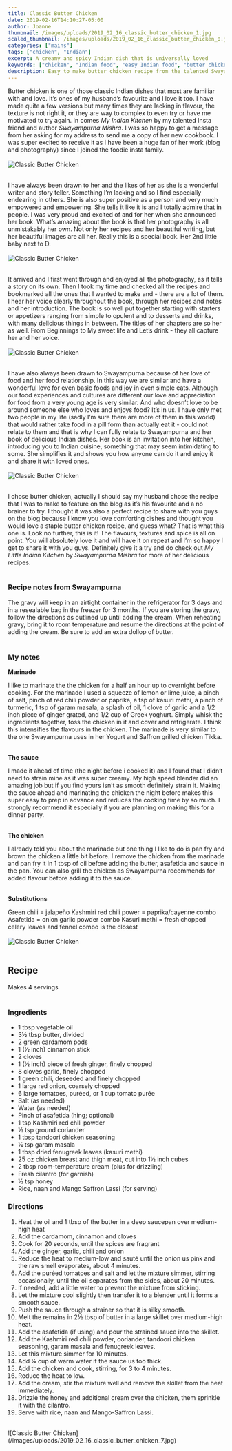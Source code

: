```yaml
---
title: Classic Butter Chicken
date: 2019-02-16T14:10:27-05:00
author: Joanne
thumbnail: /images/uploads/2019_02_16_classic_butter_chicken_1.jpg
scaled_thumbnail: /images/uploads/2019_02_16_classic_butter_chicken_0.jpg
categories: ["mains"]
tags: ["chicken", "Indian"]
excerpt: A creamy and spicy Indian dish that is universally loved
keywords: ["chicken", "Indian food", "easy Indian food", "butter chicken recipe", "how to make butter chicken"]
description: Easy to make butter chicken recipe from the talented Swayampurna Mishra. Classic Indian cuisine that you can make at home.
---
```


Butter chicken is one of those classic Indian dishes that most are familiar with and love. It’s ones of my husband’s favourite and I love it too. I have made quite a few versions but many times they are lacking in flavour, the texture is not right it, or they are way to complex to even try or have me motivated to try again. In comes _My Indian Kitchen_ by my talented Insta friend and author _Swayampurna Mishra_. I was so happy to get a message from her asking for my address to send me a copy of her new cookbook. I was super excited to receive it as I have been a huge fan of her work (blog and photography) since I joined the foodie insta family.
</br>
</br>
![Classic Butter Chicken](/images/uploads/2019_02_16_classic_butter_chicken_2.jpg)
</br>
</br>

I have always been drawn to her and the likes of her as she is a wonderful writer and story teller. Something I’m lacking and so I find especially endearing in others. She is also super positive as a person and very much empowered and empowering. She tells it like it is and I totally admire that in people. I was very proud and excited of and for her when she announced her book. What’s amazing about the book is that her photography is all unmistakably her own. Not only her recipes and her beautiful writing, but her beautiful images are all her. Really this is a special book. Her 2nd little baby next to D.
</br>
</br>
![Classic Butter Chicken](/images/uploads/2019_02_16_classic_butter_chicken_3.jpg)
</br>
</br>

It arrived and I first went through and enjoyed all the photography, as it tells a story on its own. Then I took my time and checked all the recipes and bookmarked all the ones that I wanted to make and - there are a lot of them. I hear her voice clearly throughout the book, through her recipes and notes and her introduction. The book is so well put together starting with starters or appetizers ranging from simple to opulent and to desserts and drinks, with many delicious things in between. The titles of her chapters are so her as well. From Beginnings to My sweet life and Let’s drink - they all capture her and her voice.
</br>
</br>
![Classic Butter Chicken](/images/uploads/2019_02_16_classic_butter_chicken_4.jpg)
</br>
</br>

I have also always been drawn to Swayampurna because of her love of food and her food relationship.  In this way we are similar and have a wonderful love for even basic foods and joy in even simple eats. Although our food experiences and cultures are different our love and appreciation for food from a very young age is very similar. And who doesn’t love to be around someone else who loves and enjoys food? It’s in us. I have only met two people in my life (sadly I’m sure there are more of them in this world) that would rather take food in a pill form than actually eat it - could not relate to them and that is why I can fully relate to Swayampurna and her book of delicious Indian dishes. Her book is an invitation into her kitchen, introducing you to Indian cuisine, something that may seem intimidating to some.  She simplifies it and shows you how anyone can do it and enjoy it and share it with loved ones.
</br>
</br>
![Classic Butter Chicken](/images/uploads/2019_02_16_classic_butter_chicken_5.jpg)
</br>
</br>

I chose butter chicken, actually I should say my husband chose the recipe that I was to make to feature on the blog as it’s his favourite and a no brainer to try. I thought it was also a perfect recipe to share with you guys on the blog because I know you love comforting dishes and thought you would love a staple butter chicken recipe, and guess what? That is what this one is. Look no further, this is it! The flavours, textures and spice is all on point. You will absolutely love it and will have it on repeat and I’m so happy I get to share it with you guys. Definitely give it a try and do check out _My Little Indian Kitchen_ by _Swayampurna Mishra_ for more of her delicious recipes.
</br>
</br>

### Recipe notes from Swayampurna
The gravy will keep in an airtight container in the refrigerator for 3 days and in a resealable bag in the freezer for 3 months. If you are storing the gravy, follow the directions as outlined up until adding the cream. When reheating gravy, bring it to room temperature and resume the directions at the point of adding the cream. Be sure to add an extra dollop of butter.
<br>
<br>

### My notes
__Marinade__

I like to marinate the the chicken for a half an hour up to overnight before cooking. For the marinade I used a squeeze of lemon or lime juice, a pinch of salt, pinch of red chili powder or paprika, a tsp of kasuri methi, a pinch of turmeric, 1 tsp of garam masala, a splash of oil, 1 clove of garlic and a 1/2 inch piece of ginger grated, and 1/2 cup of Greek yoghurt. Simply whisk the ingredients together, toss the chicken in it and cover and refrigerate. I think this intensifies the flavours in the chicken. The marinade is very similar to the one Swayampurna uses in her Yogurt and Saffron grilled chicken Tikka.
</br>
</br>

__The sauce__ 

I made it ahead of time (the night before i cooked it) and I found that I didn’t need to strain mine as it was super creamy. My high speed blender did an amazing job but if you find yours isn’t as smooth definitely strain it. Making the sauce ahead and marinating the chicken the night before makes this super easy to prep in advance and reduces the cooking time by so much. I strongly recommend it especially if you are planning on making this for a dinner party. 
</br>
</br>

__The chicken__

I already told you about the marinade but one thing I like to do is pan fry and brown the chicken a little bit before. I remove the chicken from the marinade and pan fry it in 1 tbsp of oil before adding the butter, asafetida and sauce in the pan. You can also grill the chicken as Swayampurna recommends for added flavour before adding it to the sauce. 
</br>
</br>

__Substitutions__

Green chili = jalapeño 
Kashmiri red chili power = paprika/cayenne combo 
Asafetida = onion garlic powder combo 
Kasuri methi = fresh chopped celery leaves and fennel combo is the closest
</br>
</br>
![Classic Butter Chicken](/images/uploads/2019_02_16_classic_butter_chicken_6.jpg)
</br>
</br>

## Recipe
Makes 4 servings
</br>
</br>

### Ingredients

* <span itemprop="ingredients"> 1 tbsp vegetable oil</span>
* <span itemprop="ingredients"> 3&frac12; tbsp butter, divided</span>
* <span itemprop="ingredients"> 2 green cardamom pods</span>
* <span itemprop="ingredients"> 1 (&frac12; inch) cinnamon stick</span>
* <span itemprop="ingredients"> 2 cloves </span>
* <span itemprop="ingredients"> 1 (&frac12; inch) piece of fresh ginger, finely chopped</span>
* <span itemprop="ingredients"> 8 cloves garlic, finely chopped</span>
* <span itemprop="ingredients"> 1 green chili, deseeded and finely chopped</span>
* <span itemprop="ingredients"> 1 large red onion, coarsely chopped </span>
* <span itemprop="ingredients"> 6 large tomatoes, puréed, or 1 cup tomato purée</span>
* <span itemprop="ingredients"> Salt (as needed)</span>
* <span itemprop="ingredients"> Water (as needed)</span>
* <span itemprop="ingredients"> Pinch of asafetida (hing; optional)</span>
* <span itemprop="ingredients"> 1 tsp Kashmiri red chili powder </span>
* <span itemprop="ingredients"> &frac12; tsp ground coriander</span>
* <span itemprop="ingredients"> 1 tbsp tandoori chicken seasoning </span>
* <span itemprop="ingredients"> &frac14; tsp garam masala</span>
* <span itemprop="ingredients"> 1 tbsp dried fenugreek leaves (kasuri methi)</span>
* <span itemprop="ingredients"> 25 oz chicken breast and thigh meat, cut into 1&frac12; inch cubes</span>
* <span itemprop="ingredients"> 2 tbsp room-temperature cream (plus for drizzling)</span>
* <span itemprop="ingredients"> Fresh cilantro (for garnish)</span>
* <span itemprop="ingredients"> &frac12; tsp honey</span>
* <span itemprop="ingredients"> Rice, naan and Mango Saffron Lassi (for serving)</span>

### Directions

1. Heat the oil and 1 tbsp of the butter in a deep saucepan over medium-high heat
2. Add the cardamom, cinnamon and cloves
3. Cook for 20 seconds, until the spices are fragrant
4. Add the ginger, garlic, chili and onion
5. Reduce the heat to medium-low and sauté until the onion us pink and the raw smell evaporates, about 4 minutes.
6. Add the puréed tomatoes and salt and let the mixture simmer, stirring occasionally, until the oil separates from the sides, about 20 minutes.
7. If needed, add a little water to prevent the mixture from sticking.
8. Let the mixture cool slightly then transfer it to a blender until it forms a smooth sauce.
9. Push the sauce through a strainer so that it is silky smooth.
10. Melt the remains in 2&frac12; tbsp of butter in a large skillet over medium-high heat.
11. Add the asafetida (if using) and pour the strained sauce into the skillet.
12. Add the Kashmiri red chili powder, coriander, tandoori chicken seasoning, garam masala and fenugreek leaves.
13. Let this mixture simmer for 10 minutes.
14. Add &frac14; cup of warm water if the sauce us too thick.
15. Add the chicken and cook, stirring, for 3 to 4 minutes.
16. Reduce the heat to low.
17. Add the cream, stir the mixture well and remove the skillet from the heat immediately.
18. Drizzle the honey and additional cream over the chicken, them sprinkle it with the cilantro.
19. Serve with rice, naan and Mango-Saffron Lassi.

</br>
![Classic Butter Chicken](/images/uploads/2019_02_16_classic_butter_chicken_7.jpg)
